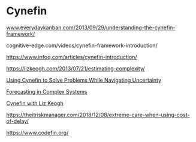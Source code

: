 # Cynefin

www.everydaykanban.com/2013/09/29/understanding-the-cynefin-framework/

cognitive-edge.com/videos/cynefin-framework-introduction/

https://www.infoq.com/articles/cynefin-introduction/

https://lizkeogh.com/2013/07/21/estimating-complexity/

[Using Cynefin to Solve Problems While Navigating Uncertainty](https://www.lean.org/LeanPost/Posting.cfm?LeanPostId=444)

[Forecasting in Complex Systems](https://www.infoq.com/presentations/markov-chains)

[Cynefin with Liz Keogh](https://www.youtube.com/watch?v=tCXWZwIv1Xs)

https://theitriskmanager.com/2018/12/08/extreme-care-when-using-cost-of-delay/

https://www.codefin.org/